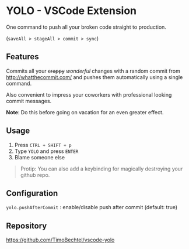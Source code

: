# YOLO - VSCode Extension

One command to push all your broken code straight to production.

(`saveAll > stageAll > commit > sync`)

## Features

Commits all your ~~crappy~~ _wonderful_ changes with a random commit from http://whatthecommit.com/ and pushes them automatically using a single command.

Also convenient to impress your coworkers with professional looking commit messages.

**Note**: Do this before going on vacation for an even greater effect.

## Usage

1. Press `CTRL + SHIFT + p`
2. Type `YOLO` and press `ENTER`
3. Blame someone else

> Protip: You can also add a keybinding for magically destroying your github repo.

## Configuration

`yolo.pushAfterCommit` : enable/disable push after commit (default: true)

## Repository

<https://github.com/TimoBechtel/vscode-yolo>

